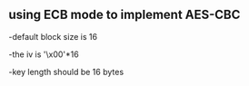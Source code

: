 ## using ECB mode to implement AES-CBC

-default block size is 16

-the iv is '\x00'*16

-key length should be 16 bytes
